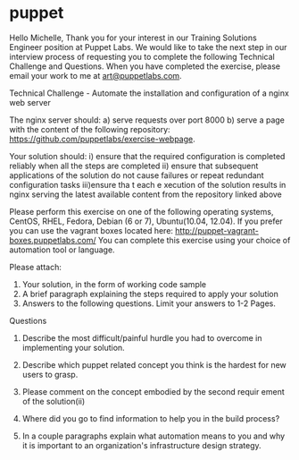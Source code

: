 # puppet
Hello Michelle,
Thank you for your interest in our Training Solutions Engineer position at Puppet Labs. We would like to take the next step in our interview process of requesting you to complete the following Technical Challenge and Questions. When you have completed the exercise, please email your work to me at art@puppetlabs.com.

Technical Challenge - Automate the installation and configuration of a nginx web server

The nginx server should:
a) serve requests over port 8000
b) serve a page with the content of the following repository: https://github.com/puppetlabs/exercise-webpage. 

Your solution should:
i) ensure that the required configuration is completed reliably when all the steps are completed
ii) ensure that subsequent applications of the solution do not cause failures or repeat redundant configuration tasks
iii)ensure tha t each e xecution of the solution results in nginx serving the latest available content from the repository linked above

Please perform this exercise on one of the following operating systems, CentOS, RHEL, Fedora, Debian (6 or 7), Ubuntu(10.04, 12.04). If you prefer you can use the vagrant boxes located here: http://puppet-vagrant-boxes.puppetlabs.com/
You can complete this exercise using your choice of automation tool or language.

Please attach:
1) Your solution, in the form of working code sample 
2) A brief paragraph explaining the steps required to apply your solution
3) Answers to the following questions. Limit your answers to 1-2 Pages.

Questions

1. Describe the most difficult/painful hurdle you had to overcome in implementing your solution.

2. Describe which puppet related concept you think is the hardest for new users to grasp.

3. Please comment on the concept embodied by the second requir ement of the solution(ii)

4. Where did you go to find information to help you in the build process?

5. In a couple paragraphs explain what automation means to you and why it is important to an organization's infrastructure design strategy.

